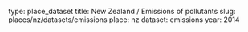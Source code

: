 type: place_dataset
title: New Zealand / Emissions of pollutants
slug: places/nz/datasets/emissions
place: nz
dataset: emissions
year: 2014
